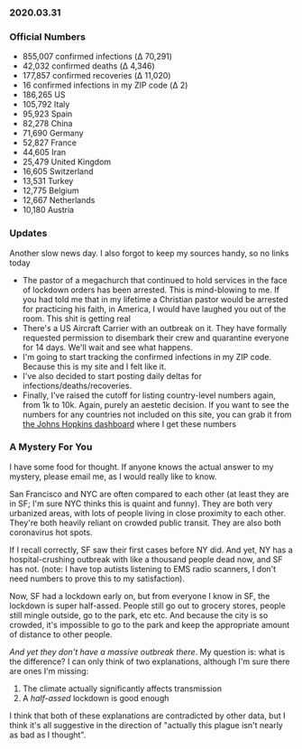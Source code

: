 ### 2020.03.31

### Official Numbers

* 855,007 confirmed infections (Δ 70,291)
* 42,032 confirmed deaths (Δ 4,346)
* 177,857 confirmed recoveries (Δ 11,020)
* 16 confirmed infections in my ZIP code (Δ 2)
* 186,265 US
* 105,792 Italy
* 95,923 Spain
* 82,278 China
* 71,690 Germany
* 52,827 France
* 44,605 Iran
* 25,479 United Kingdom
* 16,605 Switzerland
* 13,531 Turkey
* 12,775 Belgium
* 12,667 Netherlands
* 10,180 Austria

### Updates

Another slow news day. I also forgot to keep my sources handy, so no
links today

* The pastor of a megachurch that continued to hold services in the face
  of lockdown orders has been arrested. This is mind-blowing to me. If
  you had told me that in my lifetime a Christian pastor would be arrested
  for practicing his faith, in America, I would have laughed you out of
  the room. This shit is getting real
* There's a US Aircraft Carrier with an outbreak on it. They have
  formally requested permission to disembark their crew and quarantine
  everyone for 14 days. We'll wait and see what happens.
* I'm going to start tracking the confirmed infections in my ZIP code.
  Because this is my site and I felt like it.
* I've also decided to start posting daily deltas for
  infections/deaths/recoveries.
* Finally, I've raised the cutoff for listing country-level numbers
  again, from 1k to 10k. Again, purely an aestetic decision. If you want
  to see the numbers for any countries not included on this site, you can
  grab it from [the Johns Hopkins
  dashboard](https://gisanddata.maps.arcgis.com/apps/opsdashboard/index.html#/bda7594740fd40299423467b48e9ecf6)
  where I get these numbers

### A Mystery For You

I have some food for thought. If anyone knows the actual answer to my
mystery, please email me, as I would really like to know.

San Francisco and NYC are often compared to each other (at least they
are in SF; I'm sure NYC thinks this is quaint and funny). They are both
very urbanized areas, with lots of people living in close proximity to
each other. They're both heavily reliant on crowded public transit. They
are also both coronavirus hot spots.

If I recall correctly, SF saw their first cases before NY did. And yet,
NY has a hospital-crushing outbreak with like a thousand people dead
now, and SF has not. (note: I have top autists listening to EMS radio
scanners, I don't need numbers to prove this to my satisfaction).

Now, SF had a lockdown early on, but from everyone I know in SF, the
lockdown is super half-assed. People still go out to grocery stores,
people still mingle outside, go to the park, etc etc. And because the
city is so crowded, it's impossible to go to the park and keep the
appropriate amount of distance to other people.

_And yet they don't have a massive outbreak there_. My question is: what
is the difference? I can only think of two explanations, although I'm
sure there are ones I'm missing:

1. The climate actually significantly affects transmission
2. A _half-assed_ lockdown is good enough

I think that both of these explanations are contradicted by other data,
but I think it's all suggestive in the direction of "actually this
plague isn't nearly as bad as I thought".
